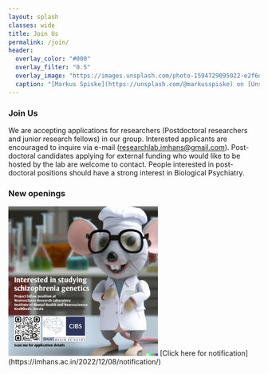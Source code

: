 ```yaml
---
layout: splash
classes: wide
title: Join Us
permalink: /join/
header:
  overlay_color: "#000"
  overlay_filter: "0.5"
  overlay_image: "https://images.unsplash.com/photo-1594729095022-e2f6d2eece9c?ixlib=rb-1.2.1&ixid=MnwxMjA3fDB8MHxwaG90by1wYWdlfHx8fGVufDB8fHx8&auto=format&fit=crop&w=1771&q=80"
  caption: "[Markus Spiske](https://unsplash.com/@markusspiske) on [Unsplash](https://unsplash.com)"
---
```

 
### Join Us <br/> 
We are accepting applications for researchers (Postdoctoral researchers and junior research fellows) in our group. Interested applicants are encouraged to inquire via e-mail (researchlab.imhans@gmail.com). Post-doctoral candidates applying for external funding who would like to be hosted by the lab are welcome to contact. People interested in post-doctoral positions should have a strong interest in Biological Psychiatry. 

### New openings <br/>
<img src="/assets/software/KSCSTE_notification_project_fellow.jpg" alt="drawing" width="300"/>
[Click here for notification](https://imhans.ac.in/2022/12/08/notification/)
